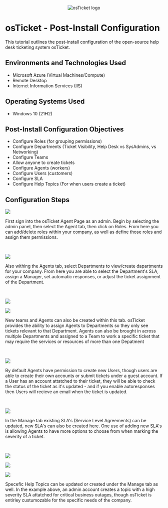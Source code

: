 <p align="center">
<img src="https://i.imgur.com/Clzj7Xs.png" alt="osTicket logo"/>
</p>

<h1>osTicket - Post-Install Configuration</h1>
This tutorial outlines the post-install configuration of the open-source help desk ticketing system osTicket.<br />


<h2>Environments and Technologies Used</h2>

- Microsoft Azure (Virtual Machines/Compute)
- Remote Desktop
- Internet Information Services (IIS)

<h2>Operating Systems Used </h2>

- Windows 10</b> (21H2)

<h2>Post-Install Configuration Objectives</h2>

- Configure Roles (for grouping permissions)
- Configure Departments (Ticket Visibility, Help Desk vs SysAdmins, vs Networking)
- Configure Teams
- Allow anyone to create tickets
- Configure Agents (workers)
- Configure Users (customers)
- Configure SLA
- Configure Help Topics (For when users create a ticket)

<h2>Configuration Steps</h2>

<p>
<img src="https://github.com/user-attachments/assets/42537132-e1e2-48bc-83ba-8cc7bbfeba2c"/>
</p>
<p>
First sign into the osTicket Agent Page as an admin. Begin by selecting the admin panel, then select the Agent tab, then click on Roles. From here you can add/delete roles within your company, as well as define those roles and assign them permissions. 
</p>
<br />

<p>
<img src="https://github.com/user-attachments/assets/6ded1770-27c9-4d04-95ce-02559b08d231"/>
</p>
<p>
Also withing the Agents tab, select Departments to view/create dapartments for your company. From here you are able to select the Department's SLA, assign a Manager, set automatic responses, or adjust the ticket assignment of the Department.
</p>
<br />

<p>
<img src="https://github.com/user-attachments/assets/f2891e8e-2fa1-4050-ab27-ccce2b37be42"/>
</p>
<p>
<img src="https://github.com/user-attachments/assets/d0f99387-3b68-4c1c-9fd3-50aff5bbfa9b"/>
<p>
New teams and Agents can also be created within this tab. osTicket provides the ability to assign Agents to Departments so they only see tickets relevant to that Department. Agents can also be brought in across multiple Departments and assigned to a Team to work a specific ticket that may require the services or resources of more than one Depatment
</p>
<br />

<p>
<img src="https://github.com/user-attachments/assets/efcaa16e-d93a-4957-9a3f-57c50843dbb3"/>
</p>

<p>
By default Agents have permission to create new Users, though users are able to create their own accounts or submit tickets under a guest account. If a User has an account attatched to their ticket, they will be able to check the status of the ticket as it's updated - and if you enable autoresponses then Users will recieve an email when the ticket is updated.
</p>
<br />

<p>
<img src="https://github.com/user-attachments/assets/331be42a-6dda-4f14-a7af-6390003728c6"/>
</p>
<p>
In the Manage tab existing SLA's (Service Level Agreements) can be updated, new SLA's can also be created here. One use of adding new SLA's is allowing Agents to have more options to choose from when marking the severity of a ticket. 
</p>
<br />

<p>
<img src="https://github.com/user-attachments/assets/d22b8c1b-04b0-4968-befb-cee4d8d01df1"/>
</p>
<p>
<img src="https://github.com/user-attachments/assets/d93b2f09-d176-4e03-b14e-5488766c5902"/>
</p>
<p>
<img src="https://github.com/user-attachments/assets/0c894249-5453-4029-ad9d-9154ed67511d2"/>
</p>
<p>
Specefic Help Topics can be updated or created under the Manage tab as well. In the example above, an admin account creates a topic with a high severity SLA attatched for critical business outages, though osTicket is entirley custumozable for the specific needs of the company.
</p>
